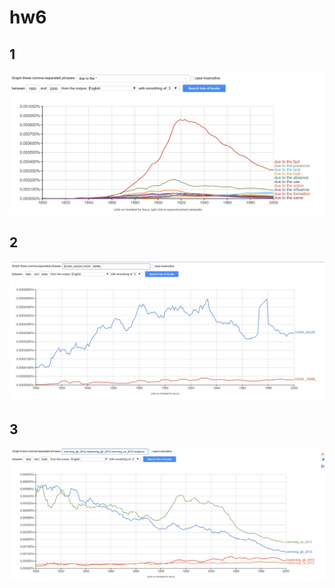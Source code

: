 # hw6
## 1
![](https://github.com/JuliaSoldatenkova/hw6/blob/master/ZFNZc0BIPo4.jpg?raw=true)

## 2
![](https://github.com/JuliaSoldatenkova/hw6/blob/master/CS7WYXrOriE.jpg?raw=true)

## 3
![](https://github.com/JuliaSoldatenkova/hw6/blob/master/6PLZyPDcStg.jpg?raw=true)
